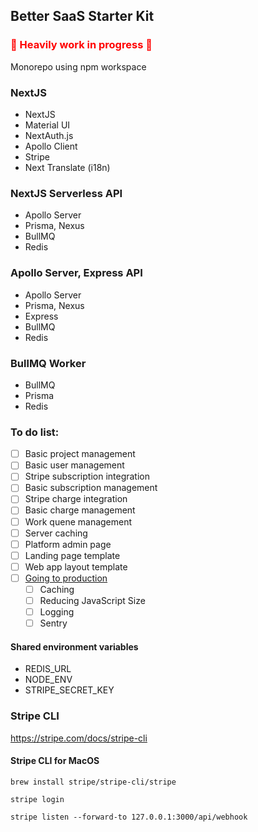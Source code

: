 ## Better SaaS Starter Kit

### <span style="color:red"> 🚧 Heavily work in progress 🚧</span>

Monorepo using npm workspace

### NextJS
- NextJS
- Material UI
- NextAuth.js
- Apollo Client
- Stripe
- Next Translate (i18n)
  
### NextJS Serverless API
- Apollo Server
- Prisma, Nexus
- BullMQ
- Redis

### Apollo Server, Express API
- Apollo Server
- Prisma, Nexus
- Express
- BullMQ
- Redis

### BullMQ Worker
- BullMQ
- Prisma
- Redis

### To do list:
 - [ ] Basic project management
 - [ ] Basic user management
 - [ ] Stripe subscription integration
 - [ ] Basic subscription management
 - [ ] Stripe charge integration
 - [ ] Basic charge management
 - [ ] Work quene management
 - [ ] Server caching
 - [ ] Platform admin page
 - [ ] Landing page template
 - [ ] Web app layout template
 - [ ] [Going to production](https://nextjs.org/docs/going-to-production)
   - [ ] Caching
   - [ ] Reducing JavaScript Size
   - [ ] Logging
   - [ ] Sentry

#### Shared environment variables
- REDIS_URL
- NODE_ENV
- STRIPE_SECRET_KEY

### Stripe CLI
https://stripe.com/docs/stripe-cli

#### Stripe CLI for MacOS

```brew install stripe/stripe-cli/stripe```

```stripe login```

```stripe listen --forward-to 127.0.0.1:3000/api/webhook```